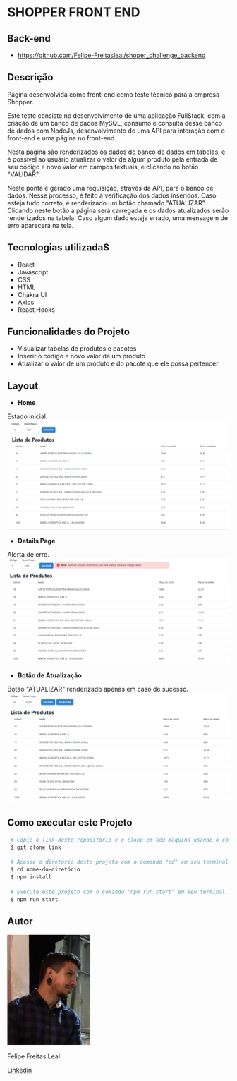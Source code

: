 # **SHOPPER FRONT END**

## **Back-end**

- https://github.com/Felipe-Freitasleal/shoper_challenge_backend

## **Descrição**

Página desenvolvida como front-end como teste técnico para a empresa Shopper.

Este teste consiste no desenvolvimento de uma aplicação FullStack, com a criação de um banco de dados MySQL, consumo e consulta desse banco de dados com NodeJs, desenvolvimento de uma API para interação com o front-end e uma página no front-end.

Nesta página são renderizados os dados do banco de dados em tabelas, e é possível ao usuário atualizar o valor de algum produto pela entrada de seu código e novo valor em campos textuais, e clicando no botão "VALIDAR".

Neste ponta é gerado uma requisição, através da API, para o banco de dados. Nesse processo, é feito a verificação dos dados inseridos. Caso esteja tudo correto, é renderizado um botão chamado "ATUALIZAR". Clicando neste botão a página será carregada e os dados atualizados serão renderizados na tabela. Caso algum dado esteja errado, uma mensagem de erro aparecerá na tela.

## **Tecnologias utilizadaS**

- React
- Javascript
- CSS
- HTML
- Chakra UI
- Axios
- React Hooks

## **Funcionalidades do Projeto**

- Visualizar tabelas de produtos e pacotes
- Inserir o código e novo valor de um produto
- Atualizar o valor de um produto e do pacote que ele possa pertencer

## **Layout**

- **Home**

Estado inicial.
<img src="./src/assets/home.png" alt="Home"/>

- **Details Page**

Alerta de erro.
<img src="./src/assets/error.png" alt=""/>

- **Botão de Atualização**

Botão "ATUALIZAR" renderizado apenas em caso de sucesso.
<img src="./src/assets/sucess.png" alt="sucesso"/>

## **Como executar este Projeto**

```bash
 # Copie o link deste repositório e o clone em seu máquina usando o comando "git clone" em seu terminal.
 $ git clone link

 # Acesse o diretório deste projeto com o comando "cd" em seu terminal e instale as dependências necessárias com o comando "npm install".
 $ cd nome-do-diretório
 $ npm install

 # Execute este projeto com o comando "npm run start" em seu terminal.
 $ npm run start
```

## **Autor**

 <img style="height:250px" src="./src/assets/WhatsApp Image 2023-04-03 at 13.26.01.jpeg" alt="foto autor"/>

Felipe Freitas Leal

<a href="https://www.linkedin.com/in/felipe-freitas-leal/">Linkedin</a>
